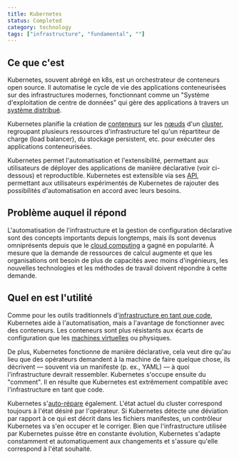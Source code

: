```yaml
---
title: Kubernetes
status: Completed
category: technology
tags: ["infrastructure", "fundamental", ""]
---
```


## Ce que c'est

Kubernetes, souvent abrégé en k8s, est un orchestrateur de conteneurs open source.
Il automatise le cycle de vie des applications conteneurisées sur des infrastructures modernes, fonctionnant comme un "Système d'exploitation de centre de données" qui gère des applications à travers un [système distribué](/distributed-systems/).

Kubernetes planifie la création de [conteneurs](/container/) sur les [nœuds](/nodes/) d'un [cluster](/cluster/), regroupant plusieurs ressources d'infrastructure tel qu'un répartiteur de charge (load balancer), du stockage persistent, etc. pour exécuter des applications conteneurisées.

Kubernetes permet l'automatisation et l'extensibilité, permettant aux utilisateurs de déployer des applications de manière déclarative (voir ci-dessous) et reproductible.
Kubernetes est extensible via ses [API](/application-programming-interface/), permettant aux utilisateurs expérimentés de Kubernetes de rajouter des possibilités d'automatisation en accord avec leurs besoins.

## Problème auquel il répond

L'automatisation de l'infrastructure et la gestion de configuration déclarative sont des concepts importants depuis longtemps, mais ils sont devenus omniprésents depuis que le [cloud computing](/cloud-computing/) a gagné en popularité.
À mesure que la demande de ressources de calcul augmente et que les organisations ont besoin de plus de capacités avec moins d'ingénieurs, les nouvelles technologies et les méthodes de travail doivent répondre à cette demande.

## Quel en est l'utilité

Comme pour les outils traditionnels d'[infrastructure en tant que code](/infrastructure-as-code/), Kubernetes aide à l'automatisation, mais a l'avantage de fonctionner avec des conteneurs.
Les conteneurs sont plus résistants aux écarts de configuration que les [machines virtuelles](/virtual-machine/) ou physiques.

De plus, Kubernetes fonctionne de manière déclarative, cela veut dire qu'au lieu que des opérateurs demandent à la machine de faire quelque chose, ils décrivent — souvent via un manifeste (p. ex., YAML) — à quoi l'infrastructure devrait ressembler.
Kubernetes s'occupe ensuite du "comment".
Il en résulte que Kubernetes est extrêmement compatible avec l'infrastructure en tant que code.

Kubernetes s'[auto-répare](/self-healing/) également.
L'état actuel du cluster correspond toujours à l'état désiré par l'opérateur.
Si Kubernetes détecte une déviation par rapport à ce qui est décrit dans les fichiers manifestes, un contrôleur Kubernetes va s'en occuper et le corriger.
Bien que l'infrastructure utilisée par Kubernetes puisse être en constante évolution, Kubernetes s'adapte constamment et automatiquement aux changements et s'assure qu'elle correspond à l'état souhaité.

